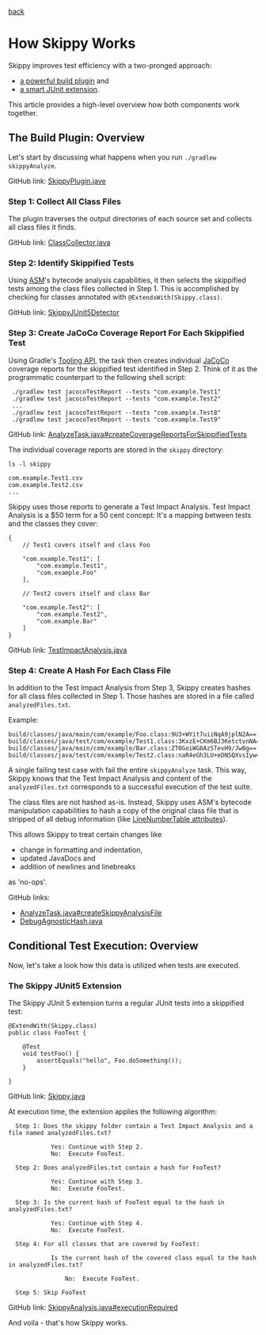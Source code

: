 [back](README.md)

# How Skippy Works

Skippy improves test efficiency with a two-pronged approach: 
- [a powerful build plugin](https://github.com/skippy-io/skippy/blob/main/skippy-gradle/README.md#skippy-gradle-plugin) and
- [a smart JUnit extension](https://github.com/skippy-io/skippy/tree/main/skippy-junit5#skippy-junit5).

This article provides a high-level overview how both components work together.

## The Build Plugin: Overview

Let's start by discussing what happens when you run `./gradlew skippyAnalyze`.

GitHub link: [SkippyPlugin.jave](https://github.com/skippy-io/skippy/blob/d4a5b73076abfd91e66219dea1f4464e9189330e/skippy-gradle/src/main/java/io/skippy/gradle/SkippyPlugin.java)

### Step 1: Collect All Class Files

The plugin traverses the output directories of each source set and collects all class files it finds.

GitHub link: [ClassCollector.java](https://github.com/skippy-io/skippy/blob/d4a5b73076abfd91e66219dea1f4464e9189330e/skippy-gradle/src/main/java/io/skippy/gradle/ClassCollector.java)

### Step 2: Identify Skippified Tests

Using [ASM](https://asm.ow2.io/)'s bytecode analysis capabilities, it then selects the skippified tests among
the class files collected in Step 1. This is accomplished by checking for classes annotated with
```@ExtendsWith(Skippy.class)```.

GitHub link: [SkippyJUnit5Detector](https://github.com/skippy-io/skippy/blob/d4a5b73076abfd91e66219dea1f4464e9189330e/skippy-gradle/src/main/java/io/skippy/gradle/asm/SkippyJUnit5Detector.java)

### Step 3: Create JaCoCo Coverage Report For Each Skippified Test

Using Gradle's [Tooling API](https://docs.gradle.org/current/userguide/third_party_integration.html#embedding),
the task then creates individual [JaCoCo](https://www.jacoco.org/) coverage reports for the skippified test identified
in Step 2. Think of it as the programmatic counterpart to the following shell script:

```
 ./gradlew test jacocoTestReport --tests "com.example.Test1"
 ./gradlew test jacocoTestReport --tests "com.example.Test2"
 ...
 ./gradlew test jacocoTestReport --tests "com.example.Test8"
 ./gradlew test jacocoTestReport --tests "com.example.Test9"
```

GitHub link: [AnalyzeTask.java#createCoverageReportsForSkippifiedTests](https://github.com/skippy-io/skippy/blob/d4a5b73076abfd91e66219dea1f4464e9189330e/skippy-gradle/src/main/java/io/skippy/gradle/tasks/AnalyzeTask.java#L65)

The individual coverage reports are stored in the `skippy` directory:
```
ls -l skippy

com.example.Test1.csv
com.example.Test2.csv
...
```
Skippy uses those reports to generate a Test Impact Analysis. Test Impact Analysis is a $50 term for a 50 cent
concept: It's a mapping between tests and the classes they cover:
```
{
    // Test1 covers itself and class Foo

    "com.example.Test1": [
        "com.example.Test1",
        "com.example.Foo"
    ],

    // Test2 covers itself and class Bar

    "com.example.Test2": [
        "com.example.Test2",
        "com.example.Bar"
    ]
}
```
GitHub link: [TestImpactAnalysis.java](https://github.com/skippy-io/skippy/blob/d4a5b73076abfd91e66219dea1f4464e9189330e/skippy-core/src/main/java/io/skippy/core/TestImpactAnalysis.java) 

### Step 4: Create A Hash For Each Class File

In addition to the Test Impact Analysis from Step 3, Skippy creates hashes for all class files collected in Step 1.
Those hashes are stored in a file called `analyzedFiles.txt`.

Example:
```
build/classes/java/main/com/example/Foo.class:9U3+WYit7uiiNqA9jplN2A==
build/classes/java/test/com/example/Test1.class:3KxzE+CKm6BJ3KetctvnNA==
build/classes/java/main/com/example/Bar.class:ZT0GoiWG8Az5TevH9/JwBg==
build/classes/java/test/com/example/Test2.class:naR4eGh3LU+eDNSQXvsIyw==
```

A single failing test case with fail the entire `skippyAnalyze` task. This way, Skippy knows that the
Test Impact Analysis and content of the `analyzedFiles.txt` corresponds to a successful execution of the test suite.

The class files are not hashed as-is. Instead, Skippy uses ASM's bytecode manipulation capabilities to hash a copy of
the original class file that is stripped of all debug information (like [LineNumberTable attributes](https://docs.oracle.com/javase/specs/jvms/se17/html/jvms-4.html#jvms-4.7.12)).

This allows Skippy to treat certain changes like
- change in formatting and indentation,
- updated JavaDocs and
- addition of newlines and linebreaks

as 'no-ops'.

GitHub links: 
- [AnalyzeTask.java#createSkippyAnalysisFile](https://github.com/skippy-io/skippy/blob/d4a5b73076abfd91e66219dea1f4464e9189330e/skippy-gradle/src/main/java/io/skippy/gradle/tasks/AnalyzeTask.java#L103)
- [DebugAgnosticHash.java](https://github.com/skippy-io/skippy/blob/d4a5b73076abfd91e66219dea1f4464e9189330e/skippy-gradle/src/main/java/io/skippy/gradle/asm/DebugAgnosticHash.java)

## Conditional Test Execution: Overview

Now, let's take a look how this data is utilized when tests are executed.

### The Skippy JUnit5 Extension

The Skippy JUnit 5 extension turns a regular JUnit tests into a skippified test:

```
@ExtendWith(Skippy.class)
public class FooTest {

    @Test
    void testFoo() {
        assertEquals("hello", Foo.doSomething());
    }

}
```
GitHub link: [Skippy.java](https://github.com/skippy-io/skippy/blob/d4a5b73076abfd91e66219dea1f4464e9189330e/skippy-junit5/src/main/java/io/skippy/junit5/Skippy.java)

At execution time, the extension applies the following algorithm:

```
  Step 1: Does the skippy folder contain a Test Impact Analysis and a file named analyzedFiles.txt?

            Yes: Continue with Step 2.
            No:  Execute FooTest.

  Step 2: Does analyzedFiles.txt contain a hash for FooTest?

            Yes: Continue with Step 3.
            No:  Execute FooTest.

  Step 3: Is the current hash of FooTest equal to the hash in analyzedFiles.txt?

            Yes: Continue with Step 4.
            No:  Execute FooTest.

  Step 4: For all classes that are covered by FooTest:

            Is the current hash of the covered class equal to the hash in analyzedFiles.txt?

                No:  Execute FooTest.

  Step 5: Skip FooTest
```

GitHub link: [SkippyAnalysis.java#executionRequired](https://github.com/skippy-io/skippy/blob/d4a5b73076abfd91e66219dea1f4464e9189330e/skippy-core/src/main/java/io/skippy/core/SkippyAnalysis.java#L77)

And voila - that's how Skippy works.